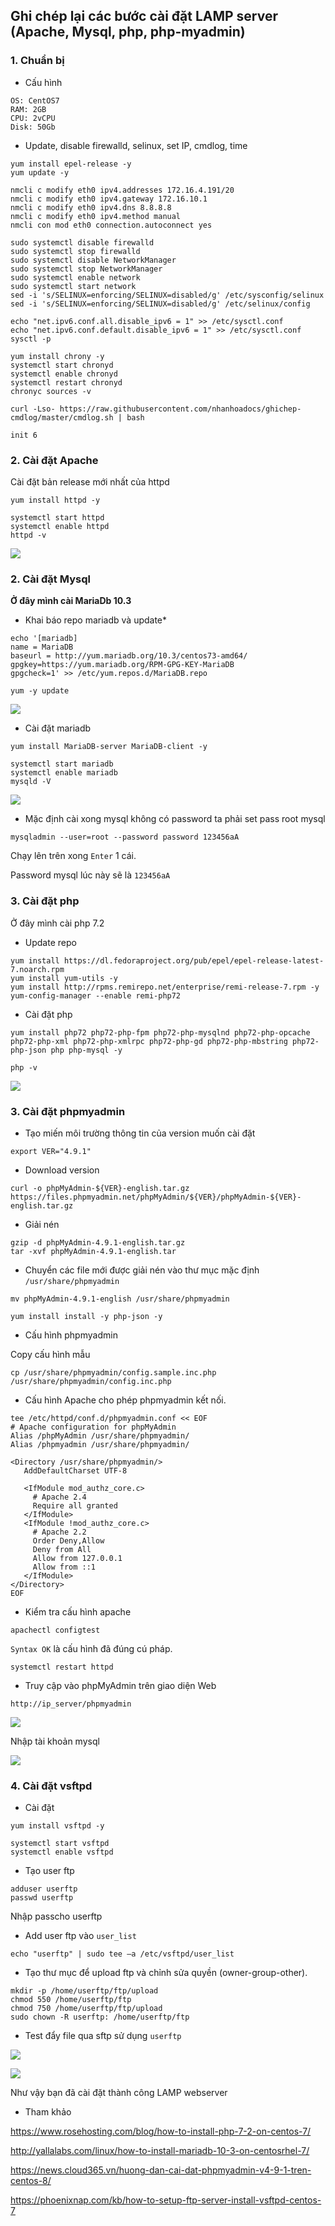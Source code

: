 ## Ghi chép lại các bước cài đặt LAMP server (Apache, Mysql, php, php-myadmin)

### 1. Chuẩn bị

- Cấu hình

```
OS: CentOS7
RAM: 2GB
CPU: 2vCPU
Disk: 50Gb
```

- Update, disable firewalld, selinux, set IP, cmdlog, time
```
yum install epel-release -y
yum update -y
```

```
nmcli c modify eth0 ipv4.addresses 172.16.4.191/20
nmcli c modify eth0 ipv4.gateway 172.16.10.1
nmcli c modify eth0 ipv4.dns 8.8.8.8
nmcli c modify eth0 ipv4.method manual
nmcli con mod eth0 connection.autoconnect yes
```

```
sudo systemctl disable firewalld
sudo systemctl stop firewalld
sudo systemctl disable NetworkManager
sudo systemctl stop NetworkManager
sudo systemctl enable network
sudo systemctl start network
sed -i 's/SELINUX=enforcing/SELINUX=disabled/g' /etc/sysconfig/selinux
sed -i 's/SELINUX=enforcing/SELINUX=disabled/g' /etc/selinux/config
```

```
echo "net.ipv6.conf.all.disable_ipv6 = 1" >> /etc/sysctl.conf
echo "net.ipv6.conf.default.disable_ipv6 = 1" >> /etc/sysctl.conf
sysctl -p
```

```
yum install chrony -y 
systemctl start chronyd 
systemctl enable chronyd
systemctl restart chronyd 
chronyc sources -v
```

```
curl -Lso- https://raw.githubusercontent.com/nhanhoadocs/ghichep-cmdlog/master/cmdlog.sh | bash
```

```
init 6
```

### 2. Cài đặt Apache

Cài đặt bản release mới nhất của httpd

```
yum install httpd -y
```

```
systemctl start httpd
systemctl enable httpd 
httpd -v
```

![](../images/image-lamp/Screenshot_532.png)

### 2. Cài đặt Mysql

**Ở đây mình cài MariaDb 10.3**

- Khai báo repo mariadb và update*

```
echo '[mariadb]
name = MariaDB
baseurl = http://yum.mariadb.org/10.3/centos73-amd64/
gpgkey=https://yum.mariadb.org/RPM-GPG-KEY-MariaDB
gpgcheck=1' >> /etc/yum.repos.d/MariaDB.repo
```

```
yum -y update
```
![](../images/image-lamp/Screenshot_533.png)

- Cài đặt mariadb

```
yum install MariaDB-server MariaDB-client -y
```

```
systemctl start mariadb
systemctl enable mariadb
mysqld -V
```
![](../images/image-lamp/Screenshot_534.png)

- Mặc định cài xong mysql không có password ta phải set pass root mysql

```
mysqladmin --user=root --password password 123456aA
```

Chạy lên trên xong `Enter` 1 cái.

Password mysql lúc này sẽ là `123456aA`

### 3. Cài đặt php

Ở đây mình cài php 7.2

- Update repo

```
yum install https://dl.fedoraproject.org/pub/epel/epel-release-latest-7.noarch.rpm
yum install yum-utils -y
yum install http://rpms.remirepo.net/enterprise/remi-release-7.rpm -y
yum-config-manager --enable remi-php72
```

- Cài đặt php

```
yum install php72 php72-php-fpm php72-php-mysqlnd php72-php-opcache php72-php-xml php72-php-xmlrpc php72-php-gd php72-php-mbstring php72-php-json php php-mysql -y
```

```
php -v
```

![](../images/image-lamp/Screenshot_535.png)

### 3. Cài đặt phpmyadmin

- Tạo miến môi trường thông tin của version muốn cài đặt

```
export VER="4.9.1"
```
- Download version

```
curl -o phpMyAdmin-${VER}-english.tar.gz  https://files.phpmyadmin.net/phpMyAdmin/${VER}/phpMyAdmin-${VER}-english.tar.gz
```

- Giải nén

```
gzip -d phpMyAdmin-4.9.1-english.tar.gz
tar -xvf phpMyAdmin-4.9.1-english.tar
```

- Chuyển các file mới được giải nén vào thư mục mặc định `/usr/share/phpmyadmin`

```
mv phpMyAdmin-4.9.1-english /usr/share/phpmyadmin
```

```
yum install install -y php-json -y
```

- Cấu hình phpmyadmin

Copy cấu hình mẫu

```
cp /usr/share/phpmyadmin/config.sample.inc.php /usr/share/phpmyadmin/config.inc.php
```

- Cấu hình Apache cho phép phpmyadmin kết nối.

```
tee /etc/httpd/conf.d/phpmyadmin.conf << EOF
# Apache configuration for phpMyAdmin
Alias /phpMyAdmin /usr/share/phpmyadmin/
Alias /phpmyadmin /usr/share/phpmyadmin/

<Directory /usr/share/phpmyadmin/>
   AddDefaultCharset UTF-8

   <IfModule mod_authz_core.c>
     # Apache 2.4
     Require all granted
   </IfModule>
   <IfModule !mod_authz_core.c>
     # Apache 2.2
     Order Deny,Allow
     Deny from All
     Allow from 127.0.0.1
     Allow from ::1
   </IfModule>
</Directory>
EOF
```

- Kiểm tra cấu hình apache

```
apachectl configtest
```

`Syntax OK` là cấu hình đã đúng cú pháp.

```
systemctl restart httpd
```

- Truy cập vào phpMyAdmin trên giao diện Web

```
http://ip_server/phpmyadmin
```

![](../images/image-lamp/Screenshot_536.png)

Nhập tài khoản mysql

![](../images/image-lamp/Screenshot_537.png)

### 4. Cài đặt vsftpd

- Cài đặt

```
yum install vsftpd -y
```

```
systemctl start vsftpd
systemctl enable vsftpd
```

- Tạo user ftp

```
adduser userftp
passwd userftp
```
Nhập passcho userftp

- Add user ftp vào `user_list`

```
echo "userftp" | sudo tee –a /etc/vsftpd/user_list
```

- Tạo thư mục để upload ftp và chỉnh sửa quyền (owner-group-other).

```
mkdir -p /home/userftp/ftp/upload
chmod 550 /home/userftp/ftp
chmod 750 /home/userftp/ftp/upload
sudo chown -R userftp: /home/userftp/ftp
```

- Test đẩy file qua sftp sử dụng `userftp`

![](../images/image-lamp/Screenshot_538.png)

![](../images/image-lamp/Screenshot_539.png)

Như vậy bạn đã cài đặt thành công LAMP webserver

- Tham khảo

https://www.rosehosting.com/blog/how-to-install-php-7-2-on-centos-7/

http://yallalabs.com/linux/how-to-install-mariadb-10-3-on-centosrhel-7/

https://news.cloud365.vn/huong-dan-cai-dat-phpmyadmin-v4-9-1-tren-centos-8/

https://phoenixnap.com/kb/how-to-setup-ftp-server-install-vsftpd-centos-7



